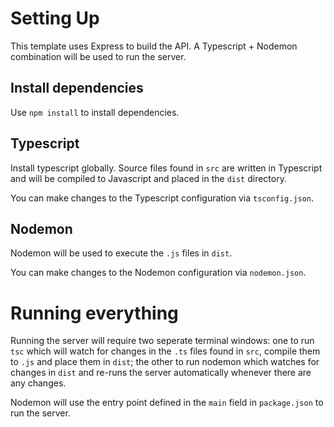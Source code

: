 # Setting Up

This template uses Express to build the API. A Typescript + Nodemon combination will be used to run the server.

## Install dependencies

Use `npm install` to install dependencies.

## Typescript

Install typescript globally. Source files found in `src` are written in Typescript and will be compiled to Javascript and placed in the `dist` directory.

You can make changes to the Typescript configuration via `tsconfig.json`.

## Nodemon

Nodemon will be used to execute the `.js` files in `dist`.

You can make changes to the Nodemon configuration via `nodemon.json`.

# Running everything

Running the server will require two seperate terminal windows: one to run `tsc` which will watch for changes in the `.ts` files found in `src`, compile them to `.js` and place them in `dist`; the other to run nodemon which watches for changes in `dist` and re-runs the server automatically whenever there are any changes.

Nodemon will use the entry point defined in the `main` field in `package.json` to run the server.
